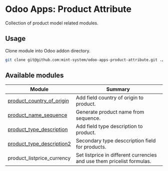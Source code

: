 # Odoo Apps: Product Attribute

Collection of product model related modules.

## Usage

Clone module into Odoo addon directory.

```bash
git clone git@github.com:mint-system/odoo-apps-product-attribute.git ./addons/product_attribute
```

## Available modules

| Module                                                  | Summary                                                                |
| ------------------------------------------------------- | ---------------------------------------------------------------------- |
| [product_country_of_origin](product_country_of_origin/) | Add field country of origin to product.                                |
| [product_name_sequence](product_name_sequence/)         | Generate product name from sequence.                                   |
| [product_type_description](product_type_description/)   | Add field type description to product.                                 |
| [product_type_description2](product_type_description2/) | Secondary type desccription field for products.                        |
| product_listprice_currency                              | Set listprice in different currencies and use them pricelist formulas. |
